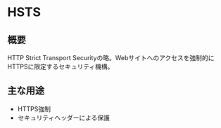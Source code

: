 # HSTS

## 概要
HTTP Strict Transport Securityの略。Webサイトへのアクセスを強制的にHTTPSに限定するセキュリティ機構。

## 主な用途
- HTTPS強制
- セキュリティヘッダーによる保護 